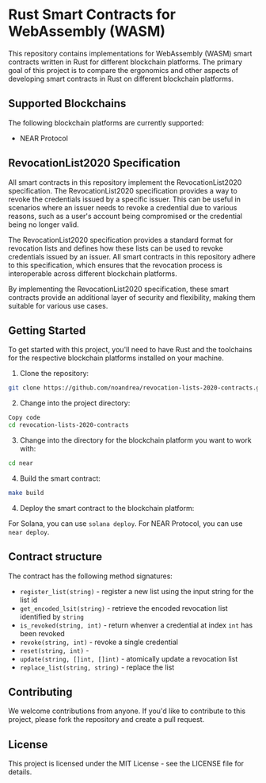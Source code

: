 # Rust Smart Contracts for WebAssembly (WASM)

This repository contains implementations for WebAssembly (WASM) smart contracts written in Rust for different blockchain platforms. The primary goal of this project is to compare the ergonomics and other aspects of developing smart contracts in Rust on different blockchain platforms.

## Supported Blockchains

The following blockchain platforms are currently supported:

- NEAR Protocol

## RevocationList2020 Specification

All smart contracts in this repository implement the RevocationList2020 specification. The RevocationList2020 specification provides a way to revoke the credentials issued by a specific issuer. This can be useful in scenarios where an issuer needs to revoke a credential due to various reasons, such as a user's account being compromised or the credential being no longer valid.

The RevocationList2020 specification provides a standard format for revocation lists and defines how these lists can be used to revoke credentials issued by an issuer. All smart contracts in this repository adhere to this specification, which ensures that the revocation process is interoperable across different blockchain platforms.

By implementing the RevocationList2020 specification, these smart contracts provide an additional layer of security and flexibility, making them suitable for various use cases.

## Getting Started

To get started with this project, you'll need to have Rust and the toolchains for the respective blockchain platforms installed on your machine.

1. Clone the repository:

```sh
git clone https://github.com/noandrea/revocation-lists-2020-contracts.git
```

2. Change into the project directory:
```sh
Copy code
cd revocation-lists-2020-contracts
```

3. Change into the directory for the blockchain platform you want to work with:

```sh
cd near 
```

4. Build the smart contract:

```sh
make build
```

4. Deploy the smart contract to the blockchain platform:

For Solana, you can use `solana deploy`. For NEAR Protocol, you can use `near deploy`.

## Contract structure

The contract has the following method signatures:

- `register_list(string)` - register a new list using the input string for the list id
- `get_encoded_lsit(string)` - retrieve the encoded revocation list identified by `string` 
- `is_revoked(string, int)` - return whenver a credential at index `int` has been revoked
- `revoke(string, int)` - revoke a single credential
- `reset(string, int)` - 
- `update(string, []int, []int)` - atomically update a revocation list 
- `replace_list(string, string)` - replace the list

## Contributing
We welcome contributions from anyone. If you'd like to contribute to this project, please fork the repository and create a pull request.

## License
This project is licensed under the MIT License - see the LICENSE file for details.

